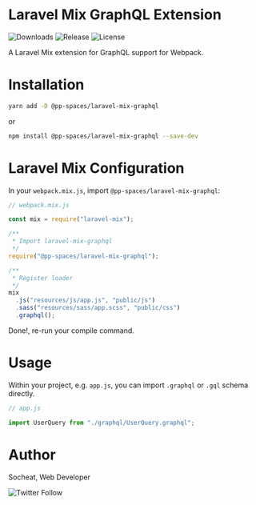 # Laravel Mix GraphQL Extension

![Downloads](https://img.shields.io/npm/dm/@pp-spaces/laravel-mix-graphql.svg)
![Release](https://img.shields.io/npm/v/@pp-spaces/laravel-mix-graphql/latest.svg)
![License](https://img.shields.io/github/license/pp-spaces/laravel-mix-graphql.svg)

A Laravel Mix extension for GraphQL support for Webpack.

# Installation

```sh
yarn add -D @pp-spaces/laravel-mix-graphql
```

or

```sh
npm install @pp-spaces/laravel-mix-graphql --save-dev
```

# Laravel Mix Configuration

In your `webpack.mix.js`, import `@pp-spaces/laravel-mix-graphql`:

```js
// webpack.mix.js

const mix = require("laravel-mix");

/**
 * Import laravel-mix-graphql
 */
require("@pp-spaces/laravel-mix-graphql");

/**
 * Register loader
 */
mix
  .js("resources/js/app.js", "public/js")
  .sass("resources/sass/app.scss", "public/css")
  .graphql();
```

Done!, re-run your compile command.

# Usage

Within your project, e.g. `app.js`, you can import `.graphql` or `.gql` schema directly.

```js
// app.js

import UserQuery from "./graphql/UserQuery.graphql";
```

# Author

Socheat, Web Developer

![Twitter Follow](https://img.shields.io/twitter/follow/socheatsok78.svg?style=social)
